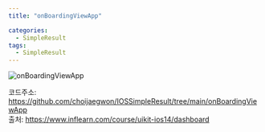 ```yaml
---
title: "onBoardingViewApp"

categories:
  - SimpleResult
tags:
  - SimpleResult
---  
```


![onBoardingViewApp](https://user-images.githubusercontent.com/68246962/157698670-210f16b6-4f2c-4351-a48c-dd5d40b7cae1.gif)     

 
코드주소: <https://github.com/choijaegwon/IOSSimpleResult/tree/main/onBoardingViewApp>  
출처: <https://www.inflearn.com/course/uikit-ios14/dashboard> 